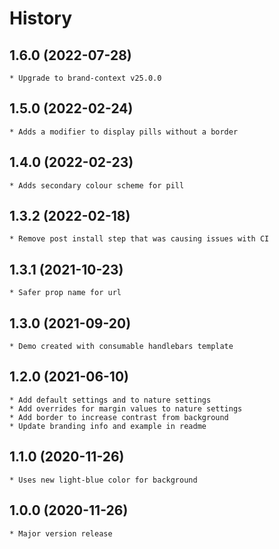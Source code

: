 # History

## 1.6.0 (2022-07-28)
    * Upgrade to brand-context v25.0.0

## 1.5.0 (2022-02-24)
    * Adds a modifier to display pills without a border

## 1.4.0 (2022-02-23)
    * Adds secondary colour scheme for pill

## 1.3.2 (2022-02-18)
    * Remove post install step that was causing issues with CI

## 1.3.1 (2021-10-23)
    * Safer prop name for url

## 1.3.0 (2021-09-20)
    * Demo created with consumable handlebars template

## 1.2.0 (2021-06-10)
    * Add default settings and to nature settings
    * Add overrides for margin values to nature settings
    * Add border to increase contrast from background
    * Update branding info and example in readme

## 1.1.0 (2020-11-26)
    * Uses new light-blue color for background

## 1.0.0 (2020-11-26)
    * Major version release
